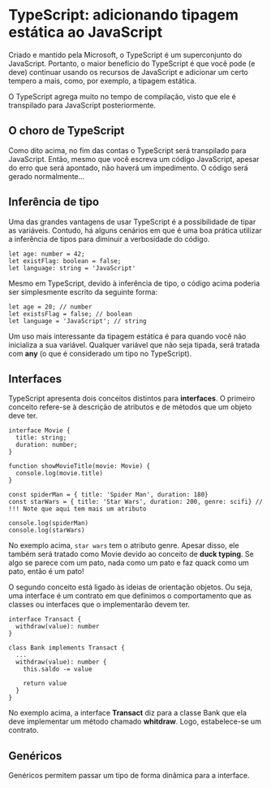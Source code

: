 # TypeScript: adicionando tipagem estática ao JavaScript

Criado e mantido pela Microsoft, o TypeScript é um superconjunto do JavaScript. Portanto, o maior benefício do TypeScript é que você pode (e deve) continuar usando os recursos de JavaScript e adicionar um certo tempero a mais, como, por exemplo, a tipagem estática.

O TypeScript agrega muito no tempo de compilação, visto que ele é transpilado para JavaScript posteriormente.

## O choro de TypeScript

Como dito acima, no fim das contas o TypeScript será transpilado para JavaScript. Então, mesmo que você escreva um código JavaScript, apesar do erro que será apontado, não haverá um impedimento. O código será gerado normalmente...

## Inferência de tipo

Uma das grandes vantagens de usar TypeScript é a possibilidade de tipar as variáveis. Contudo, há alguns cenários em que é uma boa prática utilizar a inferência de tipos para diminuir a verbosidade do código.

```
let age: number = 42;
let existFlag: boolean = false;
let language: string = 'JavaScript'
```

Mesmo em TypeScript, devido à inferência de tipo, o código acima poderia ser simplesmente escrito da seguinte forma:

```
let age = 20; // number
let existsFlag = false; // boolean
let language = 'JavaScript'; // string
```

Um uso mais interessante da tipagem estática é para quando você não inicializa a sua variável. Qualquer variável que não seja tipada, será tratada com **any** (o que é considerado um tipo no TypeScript).

## Interfaces

TypeScript apresenta dois conceitos distintos para **interfaces**. O primeiro conceito refere-se à descrição de atributos e de métodos que um objeto deve ter.

```
interface Movie {
  title: string;
  duration: number;
}

function showMovieTitle(movie: Movie) {
  console.log(movie.title)
}

const spiderMan = { title: 'Spider Man', duration: 180}
const starWars = { title: 'Star Wars', duration: 200, genre: scifi} // !!! Note que aqui tem mais um atributo

console.log(spiderMan)
console.log(starWars)
```

No exemplo acima, `star wars` tem o atributo genre. Apesar disso, ele também será tratado como Movie devido ao conceito de **duck typing**. Se algo se parece com um pato, nada como um pato e faz quack como um pato, então é um pato!

O segundo conceito está ligado às ideias de orientação objetos. Ou seja, uma interface é um contrato em que definimos o comportamento que as classes ou interfaces que o implementarão devem ter.

```
interface Transact {
  withdraw(value): number
}

class Bank implements Transact {
  ...
  withdraw(value): number {
    this.saldo -= value

    return value
  }
}
```

No exemplo acima, a interface **Transact** diz para a classe Bank que ela deve implementar um método chamado **whitdraw**. Logo, estabelece-se um contrato.

## Genéricos

Genéricos permitem passar um tipo de forma dinâmica para a interface.
